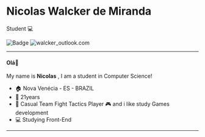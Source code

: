 # Nicolas Walcker de Miranda

Student :computer:

![Badge](https://img.shields.io/badge/Outlook-%237159c1?style=for-the-badge&logo=ghost)
![walcker_outlook.com](https://img.shields.io/badge/walcker_@outlook.com-00B4CC?style=flat-square&logo=Outlook&logoColor=white&link=walcker_@outlook.com)

***





#### Olá:wave:

My name is **Nicolas** , I am a student in Computer Science!

- :house: Nova Venécia - ES - BRAZIL
- :adult: 21years
- :memo: Casual Team Fight Tactics Player 🎮 and i like study Games development
- :computer: Studying Front-End


***



